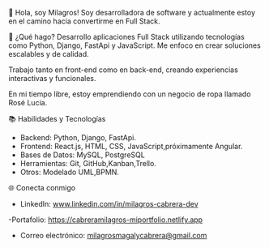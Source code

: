 👋 Hola, soy Milagros!
Soy desarrolladora de software y actualmente estoy en el camino hacia convertirme en Full Stack.

🚀 ¿Qué hago?
Desarrollo aplicaciones Full Stack utilizando tecnologías como Python, Django, FastApi y JavaScript.
Me enfoco en crear soluciones escalables y de calidad.

Trabajo tanto en front-end como en back-end, creando experiencias interactivas y funcionales.

En mi tiempo libre, estoy emprendiendo con un negocio de ropa llamado Rosé Lucia.

📚 Habilidades y Tecnologías

- Backend: Python, Django, FastApi.
- Frontend: React.js, HTML, CSS, JavaScript,próximamente Angular. 
- Bases de Datos: MySQL, PostgreSQL
- Herramientas: Git, GitHub,Kanban,Trello. 
- Otros: Modelado UML,BPMN. 


🌐 Conecta conmigo
- LinkedIn: www.linkedin.com/in/milagros-cabrera-dev 

-Portafolio: https://cabreramilagros-miportfolio.netlify.app

- Correo electrónico: milagrosmagalycabrera@gmail.com 

